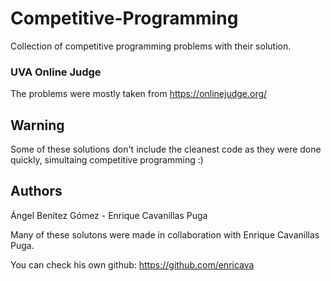 # Competitive-Programming
Collection of competitive programming problems with their solution.

### UVA Online Judge
The problems were mostly taken from https://onlinejudge.org/

## Warning
Some of these solutions don't include the cleanest code as they were done quickly, simultaing competitive programming :)

## Authors
Ángel Benítez Gómez - Enrique Cavanillas Puga

Many of these solutons were made in collaboration with Enrique Cavanillas Puga.

You can check his own github: https://github.com/enricava
